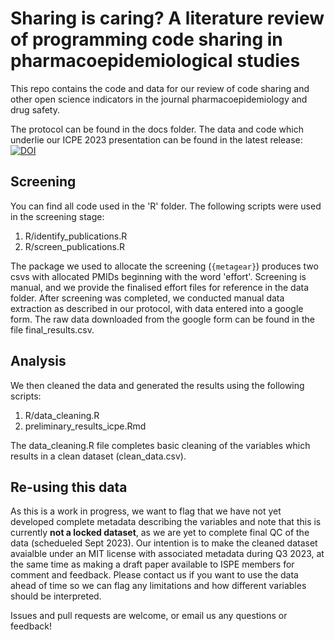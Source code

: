 # Sharing is caring? A literature review of programming code sharing in pharmacoepidemiological studies

This repo contains the code and data for our review of code sharing and other open science indicators in the journal pharmacoepidemiology and drug safety. 

The protocol can be found in the docs folder. The data and code which underlie our ICPE 2023 presentation can be found in the latest release: [![DOI](https://zenodo.org/badge/641333677.svg)](https://zenodo.org/badge/latestdoi/641333677)

## Screening 

You can find all code used in the 'R' folder. The following scripts were used in the screening stage: 

1. R/identify_publications.R
2. R/screen_publications.R

The package we used to allocate the screening (`{metagear}`) produces two csvs with allocated PMIDs beginning with the word 'effort'. Screening is manual, and we provide the finalised effort files for reference in the data folder. After screening was completed, we conducted manual data extraction as described in our protocol, with data entered into a google form. The raw data downloaded from the google form can be found in the file final_results.csv. 

## Analysis 
We then cleaned the data and generated the results using the following scripts: 

1. R/data_cleaning.R
2. preliminary_results_icpe.Rmd

The data_cleaning.R file completes basic cleaning of the variables which results in a clean dataset (clean_data.csv). 

## Re-using this data 
As this is a work in progress, we want to flag that we have not yet developed complete metadata describing the variables and note that this is currently **not a locked dataset**, as we are yet to complete final QC of the data (schedueled Sept 2023). Our intention is to make the cleaned dataset avaialble under an MIT license with associated metadata during Q3 2023, at the same time as making a draft paper available to ISPE members for comment and feedback. Please contact us if you want to use the data ahead of time so we can flag any limitations and how different variables should be interpreted.  

Issues and pull requests are welcome, or email us any questions or feedback! 
